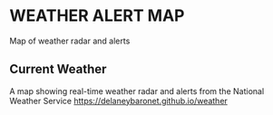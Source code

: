 # WEATHER ALERT MAP 
Map of weather radar and alerts

## Current Weather 
A map showing real-time weather radar and alerts from the National Weather Service 
<https://delaneybaronet.github.io/weather>
